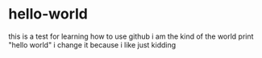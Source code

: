 # hello-world
this is a test for learning how to use github
i am the kind of the world
print "hello world"
i change it because i like
just kidding
